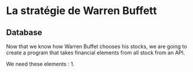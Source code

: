 # La stratégie de Warren Buffett
## Database

Now that we know how Warren Buffet chooses his stocks, we are going to create a program that takes financial elements from all stock from an API.

We need these elements :
1. 